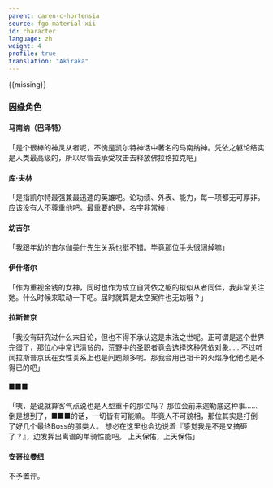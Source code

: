 ```yaml
---
parent: caren-c-hortensia
source: fgo-material-xii
id: character
language: zh
weight: 4
profile: true
translation: "Akiraka"
---
```


{{missing}}

### 因缘角色

#### 马南纳（巴泽特）

「是个很棒的神灵从者呢，不愧是凯尔特神话中著名的马南纳神。凭依之躯论结实是人类最高级的，所以尽管去承受攻击去释放佛拉格拉克吧」

#### 库·夫林

「是指凯尔特最强兼最迅速的英雄吧。论功绩、外表、能力，每一项都无可厚非。应该没有人不尊重他吧。最重要的是，名字非常棒」

#### 幼吉尔

「我跟年幼的吉尔伽美什先生关系也挺不错。毕竟那位手头很阔绰嘛」

#### 伊什塔尔

「作为重视金钱的女神，同时也作为成立自凭依之躯的拟似从者同伴，我非常关注她。什么时候来联动一下吧。届时就算是太空案件也无妨哦？」

#### 拉斯普京

「我没有研究过什么末日论，但也不得不承认这是末法之世呢。正可谓是这个世界完蛋了，那位心中常记清贫的，荒野中的圣职者竟会选择这种凭依对象……不过听闻拉斯普京氏在女性关系上也是问题颇多呢。那我会用巴祖卡的火焰净化他也是不得已的吧」

#### ■■■

「咦，是说就算客气点说也是人型重卡的那位吗？
那位会前来迦勒底这种事……倒是想到了，■■■的话，一切皆有可能嘛。
毕竟人不可貌相，那位其实是打倒了好几个最终Boss的那类人。
想必在这里也会边说着『感觉我是不是又搞砸了？』，边发挥出离谱的单骑性能吧。
上天保佑，上天保佑」

#### 安哥拉曼纽

不予置评。
